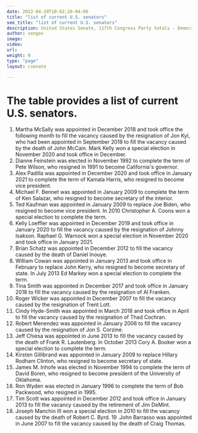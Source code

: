 ```yaml
---
date: 2022-04-20T10:02:20-04:00
title: "list of current U.S. senators"
seo_title: "list of current U.S. senators"
description: United States Senate, 117th Congress Party totals - Democrats (D) 48; Republicans (R) 50; Independents (I) 2
author: sengov
image:
video:
url:
weight: 0
type: "page"
layout: csenate

---
```

# The table provides a list of current U.S. senators.

1. Martha McSally was appointed in December 2018 and took office the following month to fill the vacancy caused by the resignation of Jon Kyl, who had been appointed in September 2018 to fill the vacancy caused by the death of John McCain. Mark Kelly won a special election in November 2020 and took office in December.
2. Dianne Feinstein was elected in November 1992 to complete the term of Pete Wilson, who resigned in 1991 to become California's governor.
3. Alex Padilla was appointed in December 2020 and took office in January 2021 to complete the term of Kamala Harris, who resigned to become vice president.
4. Michael F. Bennet was appointed in January 2009 to complete the term of Ken Salazar, who resigned to become secretary of the interior.
5. Ted Kaufman was appointed in January 2009 to replace Joe Biden, who resigned to become vice president. In 2010 Christopher A. Coons won a special election to complete the term.
6. Kelly Loeffler was appointed in December 2019 and took office in January 2020 to fill the vacancy caused by the resignation of Johnny Isakson. Raphael G. Warnock won a special election in November 2020 and took office in January 2021.
7. Brian Schatz was appointed in December 2012 to fill the vacancy caused by the death of Daniel Inouye.
8. William Cowan was appointed in January 2013 and took office in February to replace John Kerry, who resigned to become secretary of state. In July 2013 Ed Markey won a special election to complete the term.
9. Tina Smith was appointed in December 2017 and took office in January 2018 to fill the vacancy caused by the resignation of Al Franken.
10. Roger Wicker was appointed in December 2007 to fill the vacancy caused by the resignation of Trent Lott.
11. Cindy Hyde-Smith was appointed in March 2018 and took office in April to fill the vacancy caused by the resignation of Thad Cochran.
12. Robert Menendez was appointed in January 2006 to fill the vacancy caused by the resignation of Jon S. Corzine.
13. Jeff Chiesa was appointed in June 2013 to fill the vacancy caused by the death of Frank R. Lautenberg. In October 2013 Cory A. Booker won a special election to complete the term.
14. Kirsten Gillibrand was appointed in January 2009 to replace Hillary Rodham Clinton, who resigned to become secretary of state.
15. James M. Inhofe was elected in November 1994 to complete the term of David Boren, who resigned to become president of the University of Oklahoma.
16. Ron Wyden was elected in January 1996 to complete the term of Bob Packwood, who resigned in 1995.
17. Tim Scott was appointed in December 2012 and took office in January 2013 to fill the vacancy caused by the retirement of Jim DeMint.
18. Joseph Manchin III won a special election in 2010 to fill the vacancy caused by the death of Robert C. Byrd.
19 .John Barrasso was appointed in June 2007 to fill the vacancy caused by the death of Craig Thomas.